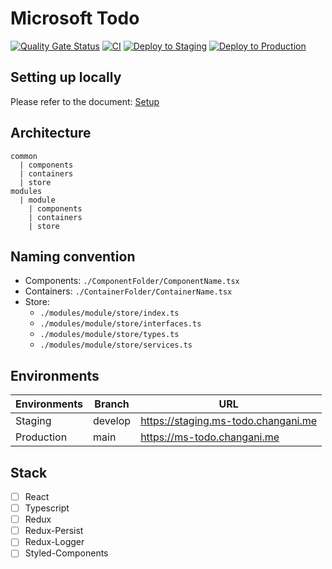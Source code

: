 # Microsoft Todo

[![Quality Gate Status](https://sonarcloud.io/api/project_badges/measure?project=flowck_microsoft-todo&metric=alert_status)](https://sonarcloud.io/dashboard?id=flowck_microsoft-todo)
[![CI](https://github.com/flowck/microsoft-todo/actions/workflows/ci.yml/badge.svg)](https://github.com/flowck/microsoft-todo/actions/workflows/ci.yml)
[![Deploy to Staging](https://github.com/flowck/microsoft-todo/actions/workflows/staging-deployment.yml/badge.svg)](https://github.com/flowck/microsoft-todo/actions/workflows/staging-deployment.yml)
[![Deploy to Production](https://github.com/flowck/microsoft-todo/actions/workflows/production-deployment.yml/badge.svg)](https://github.com/flowck/microsoft-todo/actions/workflows/production-deployment.yml)

## Setting up locally

Please refer to the document: [Setup](./docs/setup.md)

## Architecture

```
common
  | components
  | containers
  | store
modules
  | module
    | components
    | containers
    | store
```

## Naming convention

- Components: `./ComponentFolder/ComponentName.tsx`
- Containers: `./ContainerFolder/ContainerName.tsx`
- Store:
  - `./modules/module/store/index.ts`
  - `./modules/module/store/interfaces.ts`
  - `./modules/module/store/types.ts`
  - `./modules/module/store/services.ts`

## Environments

| Environments | Branch  | URL                                 |
| ------------ | ------- | ----------------------------------- |
| Staging      | develop | https://staging.ms-todo.changani.me |
| Production   | main    | https://ms-todo.changani.me         |

## Stack

- [ ] React
- [ ] Typescript
- [ ] Redux
- [ ] Redux-Persist
- [ ] Redux-Logger
- [ ] Styled-Components
